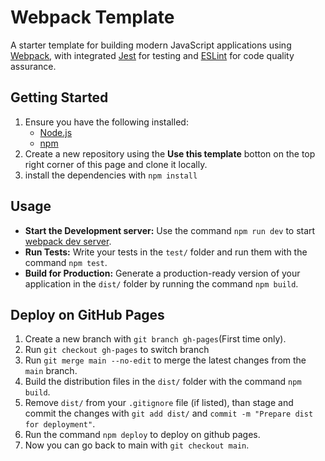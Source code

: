 # Webpack Template
A starter template for building modern JavaScript applications using [Webpack](https://webpack.js.org/), with integrated [Jest](https://jestjs.io/) for testing and [ESLint](https://eslint.org/) for code quality assurance.

## Getting Started
1. Ensure you have the following installed:
    - [Node.js](https://nodejs.org/en)
    - [npm](https://www.npmjs.com/)
2. Create a new repository using the **Use this template** botton on the top right corner of this page and clone it locally.
3. install the dependencies with `npm install`

## Usage
- **Start the Development server:**
    Use the command `npm run dev` to start [webpack dev server](https://webpack.js.org/configuration/dev-server/).
- **Run Tests:**
    Write your tests in the `test/` folder and run them with the command `npm test`.
- **Build for Production:**
    Generate a production-ready version of your application in the `dist/` folder by running the command `npm build`.

## Deploy on GitHub Pages
1. Create a new branch with `git branch gh-pages`(First time only).
2. Run `git checkout gh-pages` to switch branch
3. Run `git merge main --no-edit` to merge the latest changes from the `main` branch.
4. Build the distribution files in the `dist/` folder with the command `npm build`.
5. Remove `dist/` from your `.gitignore` file (if listed), than stage and commit the changes with `git add dist/` and `commit -m "Prepare dist for deployment"`.
6. Run the command `npm deploy` to deploy on github pages.
7. Now you can go back to main with `git checkout main`.
